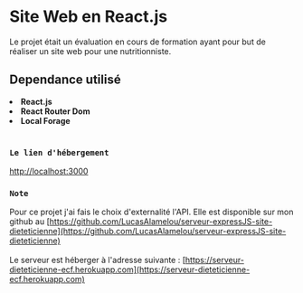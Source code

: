 # Site Web en React.js

Le projet était un évaluation en cours de formation ayant pour but de réaliser un site web pour une nutritionniste.

## Dependance utilisé

<b>
<li>React.js</li>
<li>React Router Dom</li>
<li>Local Forage</li>
</b>
<br>

### `Le lien d'hébergement`

[http://localhost:3000](http://localhost:3000) <br>

### `Note`

Pour ce projet j'ai fais le choix d'externalité l'API.
Elle est disponible sur mon github au [https://github.com/LucasAlamelou/serveur-expressJS-site-dieteticienne](https://github.com/LucasAlamelou/serveur-expressJS-site-dieteticienne) <br> <br>
Le serveur est héberger à l'adresse suivante : [https://serveur-dieteticienne-ecf.herokuapp.com](https://serveur-dieteticienne-ecf.herokuapp.com)
